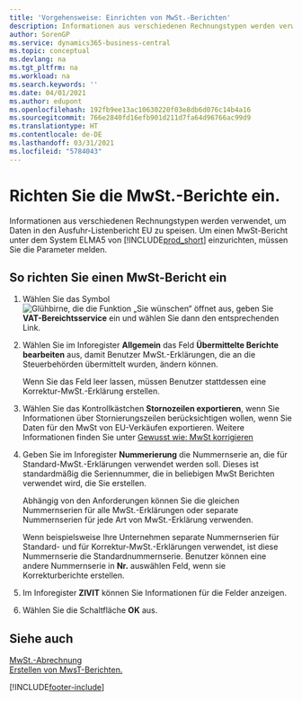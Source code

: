 ```yaml
---
title: 'Vorgehensweise: Einrichten von MwSt.-Berichten'
description: Informationen aus verschiedenen Rechnungstypen werden verwendet, um Daten in den Ausfuhr-Listenbericht EU zu speisen. Um einen MwSt-Bericht unter dem System ELMA5 von Business Central einzurichten, müssen Sie die Parameter melden.
author: SorenGP
ms.service: dynamics365-business-central
ms.topic: conceptual
ms.devlang: na
ms.tgt_pltfrm: na
ms.workload: na
ms.search.keywords: ''
ms.date: 04/01/2021
ms.author: edupont
ms.openlocfilehash: 192fb9ee13ac10630220f03e8db6d076c14b4a16
ms.sourcegitcommit: 766e2840fd16efb901d211d7fa64d96766ac99d9
ms.translationtype: HT
ms.contentlocale: de-DE
ms.lasthandoff: 03/31/2021
ms.locfileid: "5784043"
---
```

# <a name="set-up-vat-reports"></a>Richten Sie die MwSt.-Berichte ein.
Informationen aus verschiedenen Rechnungstypen werden verwendet, um Daten in den Ausfuhr-Listenbericht EU zu speisen. Um einen MwSt-Bericht unter dem System ELMA5 von [!INCLUDE[prod_short](../../includes/prod_short.md)] einzurichten, müssen Sie die Parameter melden.  

## <a name="to-set-up-a-vat-report"></a>So richten Sie einen MwSt-Bericht ein  

1.  Wählen Sie das Symbol ![Glühbirne, die die Funktion „Sie wünschen“ öffnet](../../media/ui-search/search_small.png "Sagen Sie mir, was Sie tun wollen") aus, geben Sie **VAT-Bereichtsservice** ein und wählen Sie dann den entsprechenden Link.  
2.  Wählen Sie im Inforegister **Allgemein** das Feld **Übermittelte Berichte bearbeiten** aus, damit Benutzer MwSt.-Erklärungen, die an die Steuerbehörden übermittelt wurden, ändern können.  

    Wenn Sie das Feld leer lassen, müssen Benutzer stattdessen eine Korrektur-MwSt.-Erklärung erstellen.  

3.  Wählen Sie das Kontrollkästchen **Stornozeilen exportieren**, wenn Sie Informationen über Stornierungszeilen berücksichtigen wollen, wenn Sie Daten für den MwSt von EU-Verkäufen exportieren. Weitere Informationen finden Sie unter [Gewusst wie: MwSt korrigieren](how-to-correct-vat-reports.md)  
4.  Geben Sie im Inforegister **Nummerierung** die Nummernserie an, die für Standard-MwSt.-Erklärungen verwendet werden soll. Dieses ist standardmäßig die Seriennummer, die in beliebigen MwSt Berichten verwendet wird, die Sie erstellen.  

    Abhängig von den Anforderungen können Sie die gleichen Nummernserien für alle MwSt.-Erklärungen oder separate Nummernserien für jede Art von MwSt.-Erklärung verwenden.

    Wenn beispielsweise Ihre Unternehmen separate Nummernserien für Standard- und für Korrektur-MwSt.-Erklärungen verwendet, ist diese Nummernserie die Standardnummernserie. Benutzer können eine andere Nummernserie in **Nr.** auswählen Feld, wenn sie Korrekturberichte erstellen.  

5.  Im Inforegister **ZIVIT** können Sie Informationen für die Felder anzeigen.  
6.  Wählen Sie die Schaltfläche **OK** aus.  

## <a name="see-also"></a>Siehe auch  
 [MwSt.-Abrechnung](vat-reporting.md)   
 [Erstellen von MwsT-Berichten.](how-to-create-vat-reports.md)


[!INCLUDE[footer-include](../../includes/footer-banner.md)]
